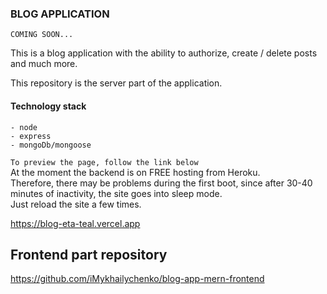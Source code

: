 ### BLOG APPLICATION

``` COMING SOON... ```


This is a blog application with the ability to authorize, create / delete posts and much more. 

This repository is the server part of the application.

#### Technology stack

``` 
- node
- express
- mongoDb/mongoose
```

```To preview the page, follow the link below```   
At the moment the backend is on FREE hosting from Heroku.   
Therefore, there may be problems during the first boot, since after 30-40 minutes of inactivity, the site goes into sleep mode.   
Just reload the site a few times.  

https://blog-eta-teal.vercel.app


## Frontend part repository

https://github.com/iMykhailychenko/blog-app-mern-frontend
